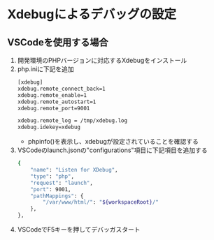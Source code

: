 # Xdebugによるデバッグの設定

## VSCodeを使用する場合
1. 開発環境のPHPバージョンに対応するXdebugをインストール
2. php.iniに下記を追加
    ```sh
    [xdebug]
    xdebug.remote_connect_back=1
    xdebug.remote_enable=1
    xdebug.remote_autostart=1
    xdebug.remote_port=9001

    xdebug.remote_log = /tmp/xdebug.log
    xdebug.idekey=xdebug
    ```
    - phpinfo()を表示し、xdebugが設定されていることを確認する
3. VSCodeのlaunch.jsonの"configurations"項目に下記項目を追加する
    ```sh
    {
        "name": "Listen for XDebug",
        "type": "php",
        "request": "launch",
        "port": 9001,
        "pathMappings": {
            "/var/www/html/": "${workspaceRoot}/"
        },
    },
    ```
4. VSCodeでF5キーを押してデバッガスタート
    
